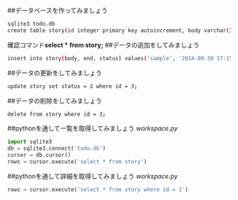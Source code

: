 ##データベースを作ってみましょう
```Bash
sqlite3 todo.db
create table story(id integer primary key autoincrement, body varchar(32), end datetime, status int);
```
確認コマンド**select * from story;**
##データの追加をしてみましょう
```Bash
insert into story(body, end, status) values('sample', '2014-09-30 17:15:00', 1);
```
##データの更新をしてみましょう
```Bash
update story set status = 2 where id = 3;
```
##データの削除をしてみましょう
```Bash
delete from story where id = 3;
```
##pythonを通して一覧を取得してみましょう
*workspace.py*
```Python
import sqlite3
db = sqlite3.connect('todo.db')
cursor = db.cursor()
rows = cursor.execute('select * from story')
```

##pythonを通して詳細を取得してみましょう
*workspace.py*
```Python
rows = cursor.execute('select * from story where id = 1')
```
